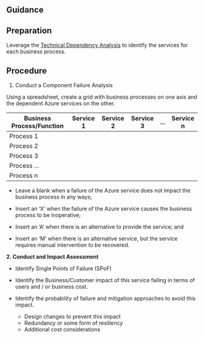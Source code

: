 ## Guidance 

 


 


## Preparation 


Leverage the [Technical Dependency Analysis](https://github.com/alvarovitta/Disaster-Recovery-/blob/master/1.2-Technical-Dependency-Analysis.md) to identify the services for each business process.  


 


## Procedure 


 

1. Conduct a Component Failure Analysis 


Using a spreadsheet, create a grid with business processes on one axis and the dependent Azure services  on the other. 


 | __Business Process/Function__ | __Service 1__ |__Service 2__ |__Service 3__ |__...__ |__Service n__ |
|------------------------------|----------------------------|----------------------------|----------------------------|----------------------------|----------------------------|
| Process 1   |   |    |    |    |    | 
| Process 2   |   |    |    |    |    | 
| Process 3  |   |    |    |    |    | 
| Process ...   |   |    |    |    |    | 
| Process n   |   |    |    |    |    | 



 

- Leave a blank when a failure of the Azure service does not impact the business process in any ways; 


- Insert an ‘X’ when the failure of the Azure service causes the business process to be inoperative; 


- Insert an ‘A’ when there is an alternative to provide the service; and 


- Insert an ‘M’ when there is an alternative service, but the service requires manual intervention to be recovered. 



**2. Conduct and Impact Assessment** 

- Identify Single Points of Failure (SPoF) 


- Identify the Business/Customer impact of this service failing in terms of users and / or business cost. 


- Identify the probability of failure and mitigation approaches to avoid this impact. 

  - Design changes to prevent this impact   
  - Redundancy or some form of resiliency   
  - Additional cost considerations 



